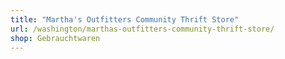 ```yaml
---
title: "Martha's Outfitters Community Thrift Store"
url: /washington/marthas-outfitters-community-thrift-store/
shop: Gebrauchtwaren
---
```

